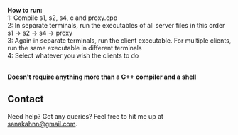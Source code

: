 <b> How to run: </b> <br>
  1: Compile s1, s2, s4, c and proxy.cpp <br>
  2: In separate terminals, run the executables of all server files in this order s1 -> s2 -> s4 -> proxy <br>
  3: Again in separate terminals, run the client executable. For multiple clients, run the same executable in different terminals <br>
  4: Select whatever you wish the clients to do <br> <br>
  
<b> Doesn't require anything more than a C++ compiler and a shell </b>

## Contact
Need help? Got any queries? Feel free to hit me up at sanakahnn@gmail.com.
